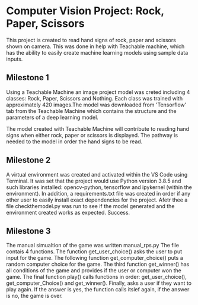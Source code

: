 # Computer Vision Project: Rock, Paper, Scissors

This project is created to read hand signs of rock, paper and scissors shown on camera. This was done in help with Teachable machine, which has the ability to easily create machine learning models using sample data inputs.

## Milestone 1

Using a Teachable Machine an image project model was creted including 4 classes: Rock, Paper, Scissors and Nothing. Each class was trained with approximately 420 images.The model was downloaded from 'Tensorflow' tab from the Teachable Machine which contains the structure and the parameters of a deep learning model. 

The model created with Teachable Machine will contribute to reading hand signs when either rock, paper or scissors is displayed. The pathway is needed to the model in order the hand signs to be read.


## Milestone 2

A virtual environment was created and activated within the VS Code using Terminal. It was set that the project would use Python version 3.8.5 and such libraries installed: opencv-python, tensorflow and ipykernel (within the environment). In addition, a requirements.txt file was created in order if any other user to easily install exact dependencies for the project. Afetr thee a file checkthemodel.py was run to see if the model generated and the environment created works as expected. Success.


## Milestone 3

The manual simualtion of the game was written manual_rps.py
The file contais 4 functions. The function get_user_choice() asks the user to put input for the game. The following function get_computer_choice() puts a random computer choice for the game. The third function get_winner() has all conditions of the game and provides if the user or computer won the game. The final function play() calls functions in order: get_user_choice(), get_computer_Choice() and get_winner(). Finally, asks a user if they want to play again. If the answer is yes, the function calls itslef again, if the answer is no, the game is over.

